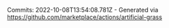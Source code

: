 Commits: 2022-10-08T13:54:08.781Z - Generated via https://github.com/marketplace/actions/artificial-grass
<br>
